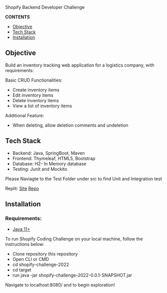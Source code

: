  Shopify Backend Developer Challenge

**CONTENTS**

- [Objective](#objective)
- [Tech Stack](#tech-stack)
- [Installation](#installation)


## Objective

Build an inventory tracking web application for a logistics company, with requirements:

Basic CRUD Functionalities:

- Create inventory items
- Edit inventory items
- Delete inventory items
- View a list of inventory items

Additional Feature:

- When deleting, allow deletion comments and undeletion

## Tech Stack

- Backend: Java, SpringBoot, Maven
- Frontend: Thymeleaf, HTML5, Bootstrap
- Database: H2- In Memory database
- Testing: Junit and Mockito

Please Naviagte to the Test Folder under src to find Unit and Integration test

Replit: [Site](https://shopify-challenge-2022.praiseuadiale.repl.co/)
[Repo](https://replit.com/@PraiseUadiale/shopify-challenge#.replit)

## Installation

### Requirements:
- [Java 11+](https://www.openlogic.com/openjdk-downloads)

To run Shopify Coding Challenge on your local machine, follow the instructions below:

- Clone repository this repository
- Open CLI or CMD
- cd shopify-challenge-2022
- cd target
- run java -jar shopify-challenge-2022-0.0.1-SNAPSHOT.jar

Navigate to localhost:8080/ and to begin exploration!

